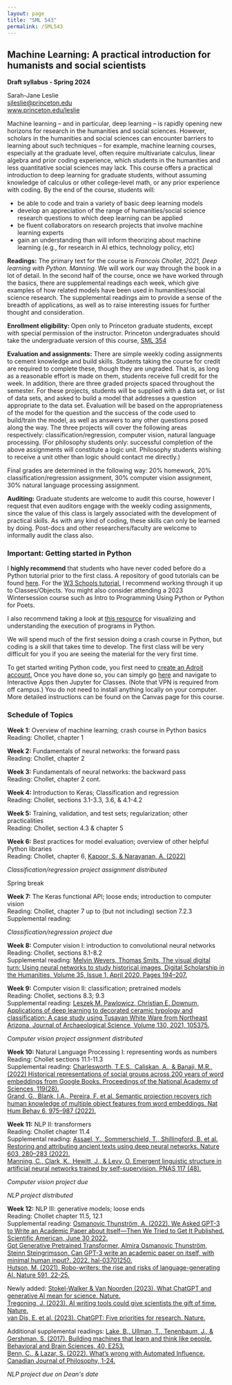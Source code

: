 ```yaml
---
layout: page
title: "SML 543"
permalink: /SML543
---
```


## Machine Learning: A practical introduction for humanists and social scientists

<b>Draft syllabus - Spring 2024</b>


Sarah-Jane Leslie<br>
sjleslie@princeton.edu<br>
	<a href="www.princeton.edu/leslie">www.princeton.edu/leslie</a>




<p>Machine learning – and in particular, deep learning – is rapidly opening new horizons for research in the humanities and social sciences. However, scholars in the humanities and social sciences can encounter barriers to learning about such techniques – for example, machine learning courses, especially at the graduate level, often require multivariate calculus, linear algebra and prior coding experience, which students in the humanities and less quantitative social sciences may lack. This course offers a practical introduction to deep learning for graduate students, without assuming knowledge of calculus or other college-level math, or any prior experience with coding. By the end of the course, students will:</p> 

<ul><li>be able to code and train a variety of basic deep learning models</li>
<li>develop an appreciation of the range of humanities/social science research questions to which deep learning can be applied</li>
<li>be fluent collaborators on research projects that involve machine learning experts</li>
<li>gain an understanding than will inform theorizing about machine learning (e.g., for research in AI ethics, technology policy, etc)</li></ul>

<p><b>Readings:</b> The primary text for the course is <em>Francois Chollet, 2021, Deep learning with Python. Manning.</em> We will work our way through the book in a lot of detail. In the second half of the course, once we have worked through the basics, there are supplemental readings each week, which give examples of how related models have been used in humanities/social science research. The supplemental readings aim to provide a sense of the breadth of applications, as well as to raise interesting issues for further thought and consideration.</p>

<p><b>Enrollment eligibility: </b>Open only to Princeton graduate students, except with special permission of the instructor. Princeton undergraduates should take the undergraduate version of this course, <a href="/SML354">SML 354</a></p>

<p><b>Evaluation and assignments:</b> There are simple weekly coding assignments to cement knowledge and build skills. Students taking the course for credit are required to complete these, though they are ungraded. That is, as long as a reasonable effort is made on them, students receive full credit for the week. In addition, there are three graded projects spaced throughout the semester. For these projects, students will be supplied with a data set, or list of data sets, and asked to build a model that addresses a question appropriate to the data set. Evaluation will be based on the appropriateness of the model for the question and the success of the code used to build/train the model, as well as answers to any other questions posed along the way. The three projects will cover the following areas respectively: classification/regression, computer vision, natural language processing. (For philosophy students only: successful completion of the above assignments will constitute a logic unit. Philosophy students wishing to receive a unit other than logic should contact me directly.) </p> 

<p>Final grades are determined in the following way: 20% homework, 20% classification/regression assignment, 30% computer vision assignment, 30% natural language processing assignment. </p>

<p><b>Auditing:</b> Graduate students are welcome to audit this course, however I request that even auditors engage with the weekly coding assignments, since the value of this class is largely associated with the development of practical skills. As with any kind of coding, these skills can only be learned by doing. Post-docs and other researchers/faculty are welcome to informally audit the class also.</p>


<H3>Important: Getting started in Python</H3>

<p>I <b>highly recommend</b> that students who have never coded before do a Python tutorial prior to the first class. A repository of good tutorials can be found <a href="https://researchcomputing.princeton.edu/external-online-resources/python">here</a>. For the <a href="https://www.w3schools.com/python/">W3 Schools tutorial,</a> I recommend working through it up to Classes/Objects. You might also consider attending a 2023 Wintersession course such as Intro to Programming Using Python or Python for Poets.</p>

<p>I also recommend taking a look at <a href="https://pythontutor.com/python-debugger.html#mode=edit">this resource</a> for visualizing and understanding the execution of programs in Python.</p>

<p>We will spend much of the first session doing a crash course in Python, but coding is a skill that takes time to develop. The first class will be very difficult for you if you are seeing the material for the very first time.</p>

<p>To get started writing Python code, you first need to <a href="https://forms.rc.princeton.edu/registration/?q=adroit">create an Adroit account.</a> Once you have done so, you can simply go <a href="https://myadroit.princeton.edu/">here</a> and navigate to Interactive Apps then Jupyter for Classes. (Note that VPN is required from off campus.) You do not need to install anything locally on your computer. More detailed instructions can be found on the Canvas page for this course.</p>

<H3>Schedule of Topics</H3>

<p><b>Week 1:</b> Overview of machine learning; crash course in Python basics<br>
Reading: Chollet, chapter 1</p>

<p><b>Week 2:</b> Fundamentals of neural networks: the forward pass<br>
Reading: Chollet, chapter 2</p>

<p><b>Week 3:</b> Fundamentals of neural networks: the backward pass<br>
Reading: Chollet, chapter 2 cont.</p>

<p><b>Week 4:</b> Introduction to Keras;  Classification and regression<br>
Reading: Chollet, sections 3.1-3.3, 3.6, & 4.1-4.2</p>

<p><b>Week 5:</b> Training, validation, and test sets; regularization; other practicalities<br>
Reading: Chollet, section 4.3 & chapter 5</p>

<p><b>Week 6:</b> Best practices for model evaluation; overview of other helpful Python libraries<br>
Reading: Chollet, chapter 6, <a href="https://arxiv.org/abs/2207.07048">Kapoor, S. & Narayanan, A. (2022)</a> </p>

<em>Classification/regression project assignment distributed</em>

<p>Spring break</p>

<p><b>Week 7:</b> The Keras functional API; loose ends; introduction to computer vision<br>
Reading: Chollet, chapter 7 up to (but not including) section 7.2.3<br>
Supplemental reading:  </p>

<em>Classification/regression project due</em>

<p><b>Week 8:</b> Computer vision I: introduction to convolutional neural networks<br>
Reading: Chollet, sections 8.1-8.2<br>
Supplemental reading: <a href="https://academic.oup.com/dsh/article/35/1/194/5296356">Melvin Wevers, Thomas Smits, The visual digital turn: Using neural networks to study historical images, Digital Scholarship in the Humanities, Volume 35, Issue 1, April 2020, Pages 194–207.</a></p>

<p><b>Week 9:</b> Computer vision II: classification; pretrained models<br>
Reading: Chollet, sections 8.3; 9.3<br>
Supplemental reading: <a href="https://www.sciencedirect.com/science/article/pii/S0305440321000455">Leszek M. Pawlowicz, Christian E. Downum, Applications of deep learning to decorated ceramic typology and classification: A case study using Tusayan White Ware from Northeast Arizona, Journal of Archaeological Science, Volume 130, 2021, 105375.</a></p>

<em>Computer vision project assignment distributed</em>

<p><b>Week 10:</b> Natural Language Processing I: representing words as numbers<br>
Reading: Chollet sections 11.1-11.3<br>
Supplemental reading: <a href="https://tessaescharlesworth.files.wordpress.com/2022/07/charlesworth_hist-embeddings_published.pdf">Charlesworth, T.E.S., Caliskan, A., & Banaji, M.R., (2022) Historical representations of social groups across 200 years of word embeddings from Google Books. Proceedings of the National Academy of Sciences, 119(28).</a><br> 
<a href="https://www.nature.com/articles/s41562-022-01316-8">Grand, G., Blank, I.A., Pereira, F. et al. Semantic projection recovers rich human knowledge of multiple object features from word embeddings. Nat Hum Behav 6, 975–987 (2022).</a> <br>




<p><b>Week 11:</b> NLP II: transformers<br>
Reading: Chollet chapter 11.4<br>
Supplemental reading: <a href="https://www.nature.com/articles/s41586-022-04448-z?utm_campaign=The%20Batch&utm_medium=email&_hsmi=222428230&_hsenc=p2ANqtz-_kr0H_rGJOIJRXWpDlGwP298BuR5SoKbROhB05hKXLpwXYaktKDQq3fq7RfNIXxV4DSCytHhkc_T2aCIlnx-SWBivzg1GfDrQFM5c4bz-0KgE_Low&utm_content=222428230&utm_source=hs_email">Assael, Y., Sommerschield, T., Shillingford, B. et al. Restoring and attributing ancient texts using deep neural networks. Nature 603, 280–283 (2022).</a> </br>
<a href="https://www.pnas.org/doi/10.1073/pnas.1907367117">Manning, C., Clark, K., Hewitt, J., & Levy, O. Emergent linguistic structure in artificial neural networks trained by self-supervision. PNAS 117 (48).</a></p>

<em>Computer vision project due</em><br>

<em>NLP project distributed</em><br>


<p><b>Week 12:</b> NLP III: generative models; loose ends<br>
Reading: Chollet chapter 11.5, 12.1<br>
Supplemental reading: <a href="https://www.scientificamerican.com/article/we-asked-gpt-3-to-write-an-academic-paper-about-itself-mdash-then-we-tried-to-get-it-published/">Osmanovic Thunström, A. (2022). We Asked GPT-3 to Write an Academic Paper about Itself—Then We Tried to Get It Published. Scientific American, June 30 2022.</a> <br>
<a href="https://hal.archives-ouvertes.fr/hal-03701250/document"> Gpt Generative Pretrained Transformer, Almira Osmanovic Thunström, Steinn Steingrimsson. Can GPT-3 write an academic paper on itself, with minimal human input?. 2022. hal-03701250.</a><br>
<a href="https://www.nature.com/articles/d41586-021-00530-0">Hutson, M. (2021). Robo-writers: the rise and risks of language-generating AI. Nature 591, 22-25.</a></p>
<p>Newly added: <a href="https://www.nature.com/articles/d41586-023-00340-6">Stokel-Walker & Van Noorden (2023). What ChatGPT and generative AI mean for science. Nature.</a><br>
	<a href="https://www.nature.com/articles/d41586-023-00528-w"> Tregoning, J. (2023). AI writing tools could give scientists the gift of time. Nature.</a><br>
	<a href="https://www.nature.com/articles/d41586-023-00288-7">van Dis, E. et al. (2023). ChatGPT: Five priorities for research. Nature.</a>
</p>

Additional supplemental readings: <a href="https://www.cambridge.org/core/journals/behavioral-and-brain-sciences/article/building-machines-that-learn-and-think-like-people/A9535B1D745A0377E16C590E14B94993">Lake, B., Ullman, T., Tenenbaum, J., & Gershman, S. (2017). Building machines that learn and think like people. Behavioral and Brain Sciences, 40, E253.</a> <br>
	<a href="https://www.cambridge.org/core/services/aop-cambridge-core/content/view/98F5E24BEADE585050B773D2CBEB1F39/S0045509121000230a.pdf/whats_wrong_with_automated_influence.pdf">Benn, C., & Lazar, S. (2022). What’s wrong with Automated Influence. Canadian Journal of Philosophy, 1-24.</a></p>


<em>NLP project due on Dean's date</em>
